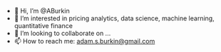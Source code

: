 - 👋 Hi, I’m @ABurkin
- 👀 I’m interested in pricing analytics, data science, machine learning, quantitative finance
- 💞️ I’m looking to collaborate on ...
- 📫 How to reach me: adam.s.burkin@gmail.com

<!---
ABurkin/ABurkin is a ✨ special ✨ repository because its `README.md` (this file) appears on your GitHub profile.
You can click the Preview link to take a look at your changes.
--->
